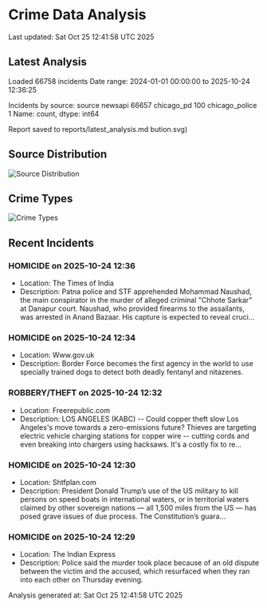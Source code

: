 # Crime Data Analysis
Last updated: Sat Oct 25 12:41:58 UTC 2025

## Latest Analysis

Loaded 66758 incidents
Date range: 2024-01-01 00:00:00 to 2025-10-24 12:36:25

Incidents by source:
source
newsapi           66657
chicago_pd          100
chicago_police        1
Name: count, dtype: int64

Report saved to reports/latest_analysis.md
bution.svg)

## Source Distribution
![Source Distribution](images/source_distribution.svg)

## Crime Types
![Crime Types](images/crime_types.svg)

## Recent Incidents

### HOMICIDE on 2025-10-24 12:36
- Location: The Times of India
- Description: Patna police and STF apprehended Mohammad Naushad, the main conspirator in the murder of alleged criminal "Chhote Sarkar" at Danapur court. Naushad, who provided firearms to the assailants, was arrested in Anand Bazaar. His capture is expected to reveal cruci…


### HOMICIDE on 2025-10-24 12:34
- Location: Www.gov.uk
- Description: Border Force becomes the first agency in the world to use specially trained dogs to detect both deadly fentanyl and nitazenes.


### ROBBERY/THEFT on 2025-10-24 12:32
- Location: Freerepublic.com
- Description: LOS ANGELES (KABC) -- Could copper theft slow Los Angeles's move towards a zero-emissions future? Thieves are targeting electric vehicle charging stations for copper wire -- cutting cords and even breaking into chargers using hacksaws. It's a costly fix to re…


### HOMICIDE on 2025-10-24 12:30
- Location: Shtfplan.com
- Description: President Donald Trump’s use of the US military to kill persons on speed boats in international waters, or in territorial waters claimed by other sovereign nations — all 1,500 miles from the US — has posed grave issues of due process. The Constitution’s guara…


### HOMICIDE on 2025-10-24 12:29
- Location: The Indian Express
- Description: Police said the murder took place because of an old dispute between the victim and the accused, which resurfaced when they ran into each other on Thursday evening.

Analysis generated at: Sat Oct 25 12:41:58 UTC 2025

